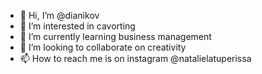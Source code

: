 - 👋 Hi, I’m @dianikov
- 👀 I’m interested in cavorting
- 🌱 I’m currently learning business management
- 💞️ I’m looking to collaborate on creativity
- 📫 How to reach me is on instagram @natalielatuperissa

<!---
dianikov/dianikov is a ✨ special ✨ repository because its `README.md` (this file) appears on your GitHub profile.
You can click the Preview link to take a look at your changes.
--->
